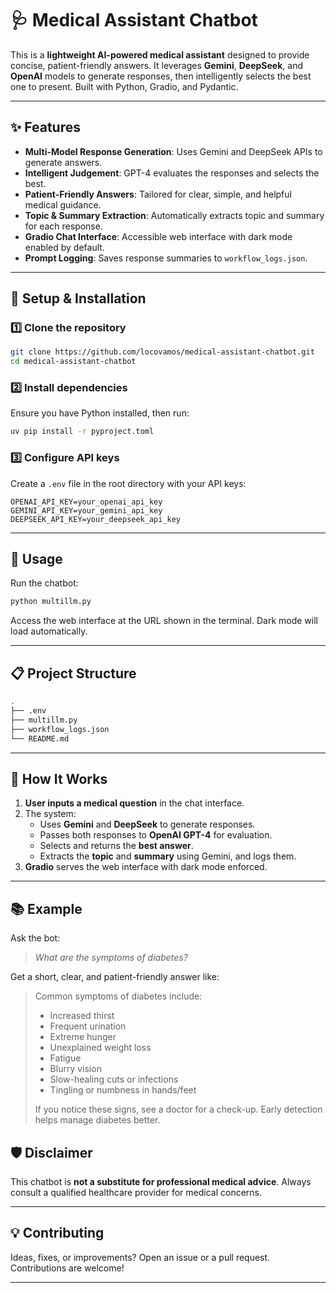 
# 🩺 Medical Assistant Chatbot

This is a **lightweight AI-powered medical assistant** designed to provide concise, patient-friendly answers. It leverages **Gemini**, **DeepSeek**, and **OpenAI** models to generate responses, then intelligently selects the best one to present. Built with Python, Gradio, and Pydantic.

---

## ✨ Features

- **Multi-Model Response Generation**: Uses Gemini and DeepSeek APIs to generate answers.
- **Intelligent Judgement**: GPT-4 evaluates the responses and selects the best.
- **Patient-Friendly Answers**: Tailored for clear, simple, and helpful medical guidance.
- **Topic & Summary Extraction**: Automatically extracts topic and summary for each response.
- **Gradio Chat Interface**: Accessible web interface with dark mode enabled by default.
- **Prompt Logging**: Saves response summaries to `workflow_logs.json`.

---

## 🚀 Setup & Installation

### 1️⃣ Clone the repository

```bash
git clone https://github.com/locovamos/medical-assistant-chatbot.git
cd medical-assistant-chatbot
```

### 2️⃣ Install dependencies

Ensure you have Python installed, then run:

```bash
uv pip install -r pyproject.toml
```

### 3️⃣ Configure API keys

Create a `.env` file in the root directory with your API keys:

```env
OPENAI_API_KEY=your_openai_api_key
GEMINI_API_KEY=your_gemini_api_key
DEEPSEEK_API_KEY=your_deepseek_api_key
```

---

## 🧪 Usage

Run the chatbot:

```bash
python multillm.py
```

Access the web interface at the URL shown in the terminal. Dark mode will load automatically.

---

## 📋 Project Structure

```bash
.
├── .env                  
├── multillm.py        
├── workflow_logs.json    
└── README.md             
```

---

## 🧭 How It Works

1. **User inputs a medical question** in the chat interface.
2. The system:
   - Uses **Gemini** and **DeepSeek** to generate responses.
   - Passes both responses to **OpenAI GPT-4** for evaluation.
   - Selects and returns the **best answer**.
   - Extracts the **topic** and **summary** using Gemini, and logs them.
3. **Gradio** serves the web interface with dark mode enforced.

---

## 📚 Example

Ask the bot:

> *What are the symptoms of diabetes?*

Get a short, clear, and patient-friendly answer like:

> Common symptoms of diabetes include:
> 
> - Increased thirst
> - Frequent urination
> - Extreme hunger
> - Unexplained weight loss
> - Fatigue
> - Blurry vision
> - Slow-healing cuts or infections
> - Tingling or numbness in hands/feet
> 
> If you notice these signs, see a doctor for a check-up. Early detection helps manage diabetes better.

## 🛡️ Disclaimer

This chatbot is **not a substitute for professional medical advice**. Always consult a qualified healthcare provider for medical concerns.

---

## 💡 Contributing

Ideas, fixes, or improvements? Open an issue or a pull request. Contributions are welcome!

---

